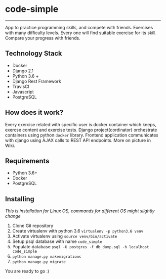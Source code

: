 # code-simple
---

App to practice programming skills, and compete with friends. Exercises with many difficulty levels. Every one will find suitable exercise for its skill. Compare your progress with friends.

## Technology Stack
* Docker
* Django 2.1
* Python 3.6 +
* Django Rest Framework
* TravisCI
* Javascript
* PostgreSQL

## How does it work?
Every exercise related with specific user is docker container which keeps, exercse content and exercise tests. Django project(cordinator) orchestrate containers using python `docker` library. Frontend application communicates with django using AJAX calls to REST API endpoints. More on picture in Wiki.

## Requirements
* Python 3.6+
* Docker
* PostgreSQL

## Installing
*This* *is* *installation* *for* *Linux* *OS,* *commands* *for* *different* *OS* *might* *slightly* *change*
1. Clone Git repository
2. Create virtualenv with python 3.6 `virtualenv -p python3.6 venv`
3. Activate virtualenv using `source venv/bin/activate`
4. Setup psql database with name `code_simple`
5. Populate database `psql -U postgres -f db_dump.sql -h localhost code_simple`
6. `python manage.py makemigrations`
7. `python manage.py migrate`

You are ready to go :)


